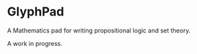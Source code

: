 # GlyphPad

A Mathematics pad for writing propositional logic and set theory.

A work in progress. 
